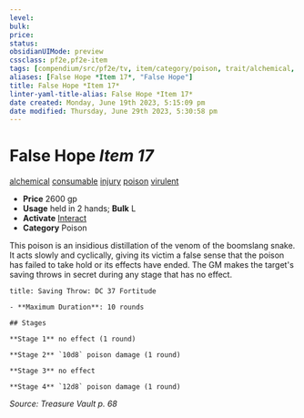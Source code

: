 ```yaml
---
level:
bulk:
price:
status:
obsidianUIMode: preview
cssclass: pf2e,pf2e-item
tags: [compendium/src/pf2e/tv, item/category/poison, trait/alchemical, trait/consumable, trait/injury, trait/poison, trait/virulent]
aliases: [False Hope *Item 17*, "False Hope"]
title: False Hope *Item 17*
linter-yaml-title-alias: False Hope *Item 17*
date created: Monday, June 19th 2023, 5:15:09 pm
date modified: Thursday, June 29th 2023, 5:30:58 pm
---
```


# False Hope *Item 17*

[alchemical](rules/traits/alchemical.md) [consumable](rules/traits/consumable.md) [injury](rules/traits/injury.md) [poison](rules/traits/poison.md) [virulent](rules/traits/virulent.md)  

- **Price** 2600 gp
- **Usage** held in 2 hands; **Bulk** L
- **Activate** [Interact](rules/actions/interact.md)
- **Category** Poison

This poison is an insidious distillation of the venom of the boomslang snake. It acts slowly and cyclically, giving its victim a false sense that the poison has failed to take hold or its effects have ended. The GM makes the target's saving throws in secret during any stage that has no effect.

```ad-inline-affliction
title: Saving Throw: DC 37 Fortitude

- **Maximum Duration**: 10 rounds

## Stages

**Stage 1** no effect (1 round)

**Stage 2** `10d8` poison damage (1 round)

**Stage 3** no effect

**Stage 4** `12d8` poison damage (1 round)
```

*Source: Treasure Vault p. 68*
